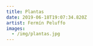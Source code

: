 ```yaml
---
title: Plantas
date: 2019-06-18T19:07:34.820Z
artist: Fermín Peluffo
images:
  - /img/plantas.jpg
---
```



